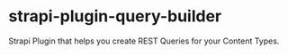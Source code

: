 # strapi-plugin-query-builder
Strapi Plugin that helps you create REST Queries for your Content Types.
